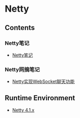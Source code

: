 # Netty

## Contents
### Netty笔记
- [Netty笔记](../../doc/source/network/NettyNote.md)

### Netty网摘笔记
- [Netty实现WebSocket聊天功能](../../doc/source/network/NettyWebSocketChat.md)

## Runtime Environment
- [Netty 4.1.x](https://netty.io/downloads.html)
